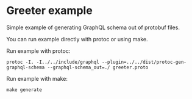 # Greeter example

Simple example of generating GraphQL schema out of protobuf files.

You can run example directly with protoc or using make.

Run example with protoc:
```
protoc -I. -I../../include/graphql --plugin=../../dist/protoc-gen-graphql-schema --graphql-schema_out=./ greeter.proto
```

Run example with make:
```
make generate
```
